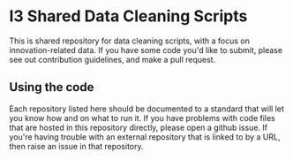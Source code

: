 # I3 Shared Data Cleaning Scripts

This is shared repository for data cleaning scripts, with a focus on innovation-related data. If you have some code you'd like to submit, please see out contribution guidelines, and make a pull request.

## Using the code

Each repository listed here should be documented to a standard that will let you know how and on what to run it. If you have problems with code files that are hosted in this repository directly, please open a github issue. If you're having trouble with an external repository that is linked to by a URL, then raise an issue in that repository.